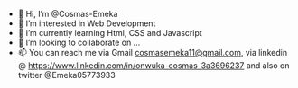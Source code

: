 - 👋 Hi, I’m @Cosmas-Emeka
- 👀 I’m interested in Web Development 
- 🌱 I’m currently learning Html, CSS and Javascript
- 💞️ I’m looking to collaborate on ...
- 📫 You can reach me via Gmail cosmasemeka11@gmail.com, via linkedin @ https://www.linkedin.com/in/onwuka-cosmas-3a3696237
      and also on twitter @Emeka05773933

<!---
Cosmas-Emeka/Cosmas-Emeka is a ✨ special ✨ repository because its `README.md` (this file) appears on your GitHub profile.
You can click the Preview link to take a look at your changes.
--->
